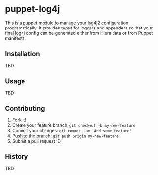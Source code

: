 # puppet-log4j

This is a puppet module to manage your log4j2 configuration programatically.
It provides types for loggers and appenders so that your final log4j config can be generated
either from Hiera data or from Puppet manifests.

## Installation

TBD

## Usage

TBD

## Contributing

1. Fork it!
2. Create your feature branch: `git checkout -b my-new-feature`
3. Commit your changes: `git commit -am 'Add some feature'`
4. Push to the branch: `git push origin my-new-feature`
5. Submit a pull request :D

## History

TBD
